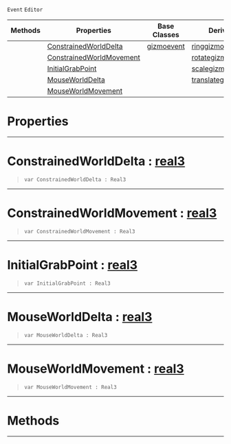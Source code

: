  `Event` `Editor`



|Methods|Properties|Base Classes|Derived Classes|
|---|---|---|---|
| |[ ConstrainedWorldDelta](https://github.com/zeroengineteam/ZeroDocs/blob/master/code_reference/class_reference/gizmoupdateevent.markdown#constrainedworlddelta-ze)|[gizmoevent](https://github.com/zeroengineteam/ZeroDocs/blob/master/code_reference/class_reference/gizmoevent.markdown)|[ringgizmoevent](https://github.com/zeroengineteam/ZeroDocs/blob/master/code_reference/class_reference/ringgizmoevent.markdown)|
| |[ ConstrainedWorldMovement](https://github.com/zeroengineteam/ZeroDocs/blob/master/code_reference/class_reference/gizmoupdateevent.markdown#constrainedworldmovement)| |[rotategizmoupdateevent](https://github.com/zeroengineteam/ZeroDocs/blob/master/code_reference/class_reference/rotategizmoupdateevent.markdown)|
| |[ InitialGrabPoint](https://github.com/zeroengineteam/ZeroDocs/blob/master/code_reference/class_reference/gizmoupdateevent.markdown#initialgrabpoint-zero-en)| |[scalegizmoupdateevent](https://github.com/zeroengineteam/ZeroDocs/blob/master/code_reference/class_reference/scalegizmoupdateevent.markdown)|
| |[ MouseWorldDelta](https://github.com/zeroengineteam/ZeroDocs/blob/master/code_reference/class_reference/gizmoupdateevent.markdown#mouseworlddelta-zero-eng)| |[translategizmoupdateevent](https://github.com/zeroengineteam/ZeroDocs/blob/master/code_reference/class_reference/translategizmoupdateevent.markdown)|
| |[ MouseWorldMovement](https://github.com/zeroengineteam/ZeroDocs/blob/master/code_reference/class_reference/gizmoupdateevent.markdown#mouseworldmovement-zero)| | |


 #  Properties


---  
 #  ConstrainedWorldDelta : [real3](https://github.com/zeroengineteam/ZeroDocs/blob/master/code_reference/nada_base_types/real3.markdown)

> 
> ``` lang=cpp, name=Nada
> var ConstrainedWorldDelta : Real3


---  
 #  ConstrainedWorldMovement : [real3](https://github.com/zeroengineteam/ZeroDocs/blob/master/code_reference/nada_base_types/real3.markdown)

> 
> ``` lang=cpp, name=Nada
> var ConstrainedWorldMovement : Real3


---  
 #  InitialGrabPoint : [real3](https://github.com/zeroengineteam/ZeroDocs/blob/master/code_reference/nada_base_types/real3.markdown)

> 
> ``` lang=cpp, name=Nada
> var InitialGrabPoint : Real3


---  
 #  MouseWorldDelta : [real3](https://github.com/zeroengineteam/ZeroDocs/blob/master/code_reference/nada_base_types/real3.markdown)

> 
> ``` lang=cpp, name=Nada
> var MouseWorldDelta : Real3


---  
 #  MouseWorldMovement : [real3](https://github.com/zeroengineteam/ZeroDocs/blob/master/code_reference/nada_base_types/real3.markdown)

> 
> ``` lang=cpp, name=Nada
> var MouseWorldMovement : Real3


---  
 #  Methods


---  
 

 